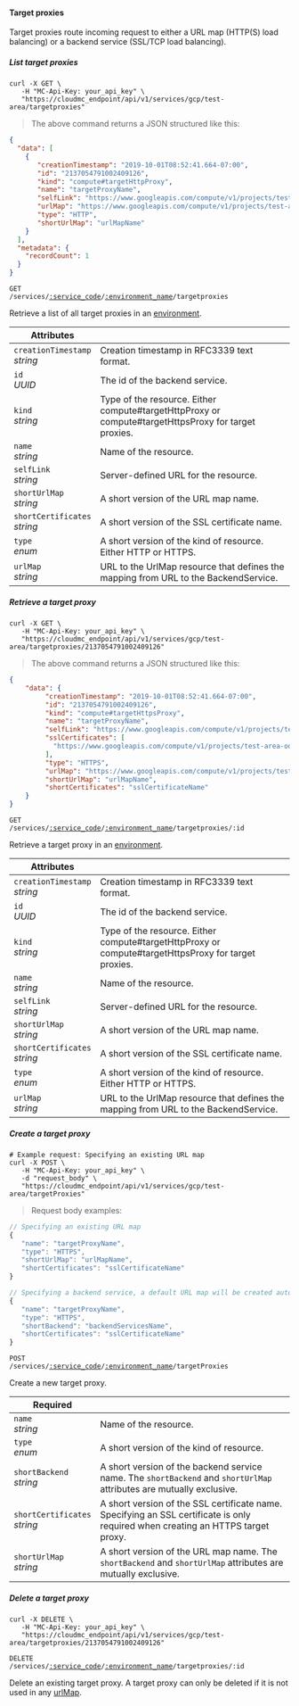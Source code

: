 #### Target proxies

Target proxies route incoming request to either a URL map (HTTP(S) load balancing) or a backend service (SSL/TCP load balancing).

<!-------------------- LIST TARGET PROXIES -------------------->

##### List target proxies

```shell
curl -X GET \
   -H "MC-Api-Key: your_api_key" \
   "https://cloudmc_endpoint/api/v1/services/gcp/test-area/targetproxies"
```
> The above command returns a JSON structured like this:

```json
{
  "data": [
    {
       "creationTimestamp": "2019-10-01T08:52:41.664-07:00",
       "id": "2137054791002409126",
       "kind": "compute#targetHttpProxy",
       "name": "targetProxyName",
       "selfLink": "https://www.googleapis.com/compute/v1/projects/test-area-oox/global/targetHttpProxies/targetProxyName",
       "urlMap": "https://www.googleapis.com/compute/v1/projects/test-area-oox/global/urlMaps/urlMapName",
       "type": "HTTP",
       "shortUrlMap": "urlMapName"
    }
  ],
  "metadata": {
    "recordCount": 1
  }
}
```

<code>GET /services/<a href="#administration-service-connections">:service_code</a>/<a href="#administration-environments">:environment_name</a>/targetproxies</code>

Retrieve a list of all target proxies in an [environment](#administration-environments).

| Attributes                       | &nbsp; |
| -------------------------------- | ------ |
| `creationTimestamp`<br/>*string* | Creation timestamp in RFC3339 text format. |
| `id`<br/>*UUID*                  | The id of the backend service. |
| `kind`<br/>*string*              | Type of the resource. Either compute#targetHttpProxy or compute#targetHttpsProxy for target proxies. |
| `name`<br/>*string*              | Name of the resource. |
| `selfLink`<br/>*string*          | Server-defined URL for the resource. |
| `shortUrlMap`<br/>*string*       | A short version of the URL map name. |
| `shortCertificates`<br/>*string* | A short version of the SSL certificate name. |
| `type`<br/>*enum*                | A short version of the kind of resource. Either HTTP or HTTPS. |
| `urlMap`<br/>*string*            | URL to the UrlMap resource that defines the mapping from URL to the BackendService. |

<!-------------------- RETRIEVE A TARGET PROXY -------------------->

##### Retrieve a target proxy

```shell
curl -X GET \
   -H "MC-Api-Key: your_api_key" \
   "https://cloudmc_endpoint/api/v1/services/gcp/test-area/targetproxies/2137054791002409126"
```
> The above command returns a JSON structured like this:

```json
{
    "data": {
         "creationTimestamp": "2019-10-01T08:52:41.664-07:00",
         "id": "2137054791002409126",
         "kind": "compute#targetHttpsProxy",
         "name": "targetProxyName",
         "selfLink": "https://www.googleapis.com/compute/v1/projects/test-area-oox/global/targetHttpsProxies/targetProxyName",
         "sslCertificates": [
           "https://www.googleapis.com/compute/v1/projects/test-area-oox/global/sslCertificates/sslCertificateName"
         ],
         "type": "HTTPS",
         "urlMap": "https://www.googleapis.com/compute/v1/projects/test-area-oox/global/urlMaps/urlMapName",
         "shortUrlMap": "urlMapName",
         "shortCertificates": "sslCertificateName"
    }
}
```

<code>GET /services/<a href="#administration-service-connections">:service_code</a>/<a href="#administration-environments">:environment_name</a>/targetproxies/:id</code>

Retrieve a target proxy in an [environment](#administration-environments).

| Attributes                       | &nbsp; |
| -------------------------------- | ------ |
| `creationTimestamp`<br/>*string* | Creation timestamp in RFC3339 text format. |
| `id`<br/>*UUID*                  | The id of the backend service. |
| `kind`<br/>*string*              | Type of the resource. Either compute#targetHttpProxy or compute#targetHttpsProxy for target proxies. |
| `name`<br/>*string*              | Name of the resource. |
| `selfLink`<br/>*string*          | Server-defined URL for the resource. |
| `shortUrlMap`<br/>*string*       | A short version of the URL map name. |
| `shortCertificates`<br/>*string* | A short version of the SSL certificate name. |
| `type`<br/>*enum*                | A short version of the kind of resource. Either HTTP or HTTPS. |
| `urlMap`<br/>*string*            | URL to the UrlMap resource that defines the mapping from URL to the BackendService. |

<!-------------------- CREATE A TARGET PROXY -------------------->

##### Create a target proxy

```shell
# Example request: Specifying an existing URL map
curl -X POST \
   -H "MC-Api-Key: your_api_key" \
   -d "request_body" \
   "https://cloudmc_endpoint/api/v1/services/gcp/test-area/targetProxies"
```
> Request body examples:

```js
// Specifying an existing URL map
{
   "name": "targetProxyName",
   "type": "HTTPS",
   "shortUrlMap": "urlMapName",
   "shortCertificates": "sslCertificateName"
}
```

```js
// Specifying a backend service, a default URL map will be created automatically
{
   "name": "targetProxyName",
   "type": "HTTPS",
   "shortBackend": "backendServicesName",
   "shortCertificates": "sslCertificateName"
}
```


<code>POST /services/<a href="#administration-service-connections">:service_code</a>/<a href="#administration-environments">:environment_name</a>/targetProxies</code>

Create a new target proxy.

| Required                         | &nbsp; |
| -------------------------------- | ------ |
| `name`<br/>*string*              | Name of the resource. |
| `type`<br/>*enum*                | A short version of the kind of resource. |
| `shortBackend`<br/>*string*      | A short version of the backend service name. The `shortBackend` and `shortUrlMap` attributes are mutually exclusive. |
| `shortCertificates`<br/>*string* | A short version of the SSL certificate name. Specifying an SSL certificate is only required when creating an HTTPS target proxy.|
| `shortUrlMap`<br/>*string*       | A short version of the URL map name. The `shortBackend` and `shortUrlMap` attributes are mutually exclusive. |

<!-------------------- DELETE A TARGET PROXY -------------------->

##### Delete a target proxy

```shell
curl -X DELETE \
   -H "MC-Api-Key: your_api_key" \
   "https://cloudmc_endpoint/api/v1/services/gcp/test-area/targetproxies/2137054791002409126"
```

<code>DELETE /services/<a href="#administration-service-connections">:service_code</a>/<a href="#administration-environments">:environment_name</a>/targetproxies/:id</code>

Delete an existing target proxy. A target proxy can only be deleted if it is not used in any [urlMap](#gcp-urlMaps).
